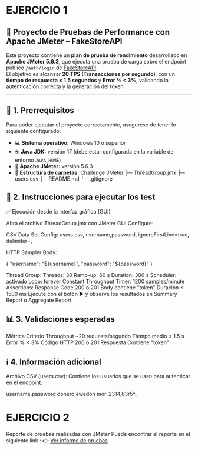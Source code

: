 # EJERCICIO 1
## 🧪 Proyecto de Pruebas de Performance con Apache JMeter – FakeStoreAPI

Este proyecto contiene un **plan de prueba de rendimiento** desarrollado en **Apache JMeter 5.6.3**, que ejecuta una prueba de carga sobre el endpoint público `/auth/login` de [FakeStoreAPI](https://fakestoreapi.com/).  
El objetivo es alcanzar **20 TPS (Transacciones por segundo)**, con un **tiempo de respuesta ≤ 1.5 segundos** y **Error % < 3%**, validando la autenticación correcta y la generación del token.

---

## 🧰 1. Prerrequisitos

Para poder ejecutar el proyecto correctamente, asegurese de tener lo siguiente configurado:

- 💻 **Sistema operativo:** Windows 10 o superior  
- ☕ **Java JDK:** versión 17 (debe estar configurada en la variable de entorno `JAVA_HOME`)  
- 🧩 **Apache JMeter:** versión 5.6.3  
- 📂 **Estructura de carpetas:**
Challenge JMeter
├─ ThreadGroup.jmx
├─ users.csv
├─ README.md
└─ .gitignore
## 🚀 2. Instrucciones para ejecutar los test
✅ Ejecución desde la interfaz gráfica (GUI)

Abra el archivo ThreadGroup.jmx con JMeter GUI
Configure:

CSV Data Set Config: users.csv, username,password, ignoreFirstLine=true, delimiter=,

HTTP Sampler Body:

{
  "username": "${username}",
  "password": "${password}"
}

Thread Group:
Threads: 30
Ramp-up: 60 s
Duration: 300 s
Scheduler: activado
Loop: forever
Constant Throughput Timer: 1200 samples/minute
Assertions:
Response Code 200 o 201
Body contiene "token"
Duración ≤ 1500 ms
Ejecute con el botón ▶️ y observe los resultados en Summary Report o Aggregate Report.

## 📊 3. Validaciones esperadas
Métrica	Criterio
Throughput	~20 requests/segundo
Tiempo medio	≤ 1.5 s
Error %	< 3%
Código HTTP	200 o 201
Respuesta	Contiene "token"
## ℹ️ 4. Información adicional
Archivo CSV (users.csv):
Contiene los usuarios que se usan para autenticar en el endpoint:

username,password
donero,ewedon
mor_2314,83r5^_

# EJERCICIO 2
Reporte de pruebas realizadas con JMeter
Puede encontrar el reporte en el siguiente link : 👉 [Ver informe de pruebas](https://github.com/Pauemi/QA-Challenge-JMeter/blob/main/InformeResultadoPruebas.docx)
